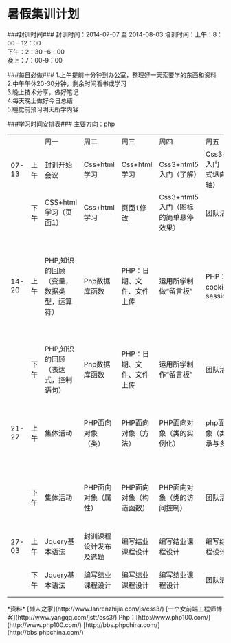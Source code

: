 暑假集训计划
==========
###封训时间###
封训时间：2014-07-07 至 2014-08-03
培训时间：上午：8：00 – 12：00  
          下午：2：30 –6：00  
          晚上：7：00-9：00
			 

###每日必做###
1.上午提前十分钟到办公室，整理好一天索要学的东西和资料  
2.中午午休20-30分钟，剩余时间看书或学习  
3.晚上技术分享，做好笔记  
4.每天晚上做好今日总结  
5.睡觉前预习明天所学内容  

###学习时间安排表###
主要方向：php
<table>
  <tr>
    <td></td>
    <td></td>
    <td>周一</td>
    <td>周二</td>
    <td>周三</td>    
    <td>周四</td>
    <td>周五</td>
    <td>周六</td>
    <td>周日</td>
  </tr>
  <tr>
    <td>07-13</td>
    <td>上午</td>
    <td>封训开始会议</td>
    <td>Css+html学习</td>
    <td>Css+html学习</td>    
    <td>Css3+html5入门（了解）</td>
    <td>Css3+html5入门（响应式纵向时间轴）</td>
    <td>Css3+html5入门（3D立体图片切换效果）</td>
    <td>制作播放器按钮</td>
  </tr>
 <tr>
    <td></td>
    <td>下午</td>
    <td>CSS+html学习（页面1）</td>
    <td>Css+html学习</td>
    <td>页面1修改</td>    
    <td>Css3+html5入门（图标的简单悬停效果）</td>
    <td>团队活动</td>
    <td>Css3+html5入门（懒人之家）</td>
    <td>同上</td>
  </tr>
 <tr>
    <td>14-20</td>
    <td>上午</td>
    <td>PHP,知识的回顾（变量，数据类型，运算符）</td>
    <td>Php数据库函数</td>
    <td>PHP：日期、文件、文件上传</td>    
    <td>运用所学制做“留言板”</td>
    <td>PHP：cookie、session</td>
    <td>Php+mysql学习（语句）</td>
    <td>Php面向对象（编程介绍与面向过程区别）</td>
  </tr>
 <tr>
    <td></td>
    <td>下午</td>
    <td>PHP,知识的回顾（表达式，控制语句）</td>
    <td>Php数据库函数</td>
    <td>PHP：日期、文件、文件上传</td>    
    <td>运用所学制作“留言板”</td>
    <td>团队活动</td>
    <td>Php+mysql学习（函数）</td>
    <td>Php面向对象（基本特性）</td>
  </tr>
  <tr>
    <td>21-27</td>
    <td>上午</td>
    <td>集体活动</td>
    <td>PHP面向对象（类）</td>
    <td>PHP面向对象（方法）</td>    
    <td>PHP面向对象（类的实例化）</td>
    <td>php面向对象（类的继承与多态）</td>
    <td>php面向对象（类的继承与多态）</td>
    <td>制作简单的面向对象项目</td>
  </tr>
 <tr>
    <td></td>
    <td>下午</td>
    <td>集体活动</td>
    <td>PHP面向对象（属性）</td>
    <td>PHP面向对象（构造函数）</td>    
    <td>PHP面向对象（类的访问控制）</td>
    <td>团队活动</td>
    <td>制作简单的面向对象项目</td>
    <td>制作简单的面向对象项目</td>
  </tr>
 <tr>
    <td>27-03</td>
    <td>上午</td>
    <td>Jquery基本语法</td>
    <td>封训课程设计发布及选题</td>
    <td>编写结业课程设计</td>    
    <td>编写结业课程设计</td>
    <td>编写结业课程设计</td>
    <td>编写结业课程设计</td>
    <td>封训结束答辩</td>
  </tr>
 <tr>
    <td></td>
    <td>下午</td>
    <td>Jquery基本语法</td>
    <td>编写结业课程设计</td>
    <td>编写结业课程设计</td>    
    <td>编写结业课程设计</td>
    <td>团队活动</td>
    <td>撰写封训心得</td>
    <td>封训结束会议</td>
  </tr>
</table>  
*资料*  
[懒人之家](http://www.lanrenzhijia.com/js/css3/)  
[一个女前端工程师博客](http://www.yangqq.com/jstt/css3/)  
Php：[http://www.php100.com/](http://www.php100.com/)  
[http://bbs.phpchina.com/](http://bbs.phpchina.com/)  
                                   
